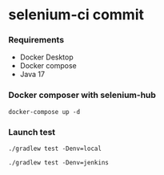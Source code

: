 # selenium-ci commit

### Requirements

- Docker Desktop
- Docker compose
- Java 17

### Docker composer with selenium-hub

```
docker-compose up -d
```

### Launch test

```
./gradlew test -Denv=local

./gradlew test -Denv=jenkins
```
